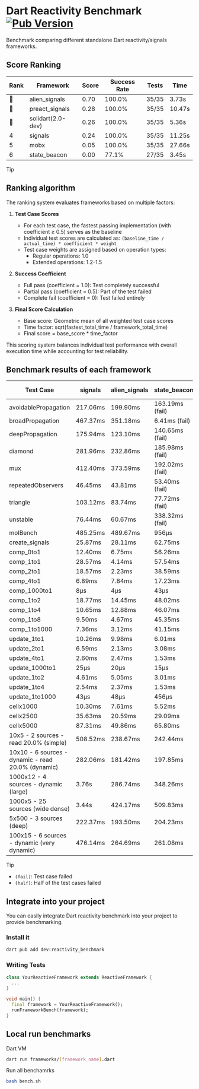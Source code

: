 # Dart Reactivity Benchmark [![Pub Version](https://img.shields.io/pub/v/reactivity_benchmark)](https://pub.dev/packages/reactivity_benchmark)

Benchmark comparing different standalone Dart reactivity/signals frameworks.

## Score Ranking

<!-- ranking start -->
| Rank | Framework | Score | Success Rate | Tests | Time |
|------|-----------|-------|--------------|-------|------|
| 🥇 | alien_signals | 0.70 | 100.0% | 35/35 | 3.73s |
| 🥈 | preact_signals | 0.28 | 100.0% | 35/35 | 10.47s |
| 🥉 | solidart(2.0-dev) | 0.26 | 100.0% | 35/35 | 5.36s |
| 4 | signals | 0.24 | 100.0% | 35/35 | 11.25s |
| 5 | mobx | 0.05 | 100.0% | 35/35 | 27.66s |
| 6 | state_beacon | 0.00 | 77.1% | 27/35 | 3.45s |

<!-- ranking end -->

> [!TIP]
> ## Ranking algorithm
>
> The ranking system evaluates frameworks based on multiple factors:
>
> 1. **Test Case Scores**
>    - For each test case, the fastest passing implementation (with coefficient ≥ 0.5) serves as the baseline
>    - Individual test scores are calculated as: `(baseline_time / actual_time) * coefficient * weight`
>    - Test case weights are assigned based on operation types:
>      - Regular operations: 1.0
>      - Extended operations: 1.2-1.5
>
> 2. **Success Coefficient**
>    - Full pass (coefficient = 1.0): Test completely successful
>    - Partial pass (coefficient = 0.5): Part of the test failed
>    - Complete fail (coefficient = 0): Test failed entirely
>
> 3. **Final Score Calculation**
>    - Base score: Geometric mean of all weighted test case scores
>    - Time factor: sqrt(fastest_total_time / framework_total_time)
>    - Final score = base_score * time_factor
>
> This scoring system balances individual test performance with overall execution time while accounting for test reliability.

## Benchmark results of each framework

<!-- test-case start -->
| Test Case | signals | alien_signals | state_beacon | solidart(2.0-dev) | preact_signals | mobx |
|---|---|---|---|---|---|---|
| avoidablePropagation | 217.06ms | 199.90ms | 163.19ms (fail) | 259.69ms | 201.40ms | 2.35s |
| broadPropagation | 467.37ms | 351.18ms | 6.41ms (fail) | 497.52ms | 460.08ms | 4.29s |
| deepPropagation | 175.94ms | 123.10ms | 140.65ms (fail) | 162.12ms | 178.43ms | 1.56s |
| diamond | 281.96ms | 232.86ms | 185.98ms (fail) | 354.02ms | 278.76ms | 2.46s |
| mux | 412.40ms | 373.59ms | 192.02ms (fail) | 423.52ms | 388.95ms | 1.83s |
| repeatedObservers | 46.45ms | 43.81ms | 53.40ms (fail) | 80.33ms | 41.09ms | 237.17ms |
| triangle | 103.12ms | 83.74ms | 77.72ms (fail) | 112.47ms | 100.62ms | 785.61ms |
| unstable | 76.44ms | 60.67ms | 338.32ms (fail) | 95.32ms | 75.07ms | 350.90ms |
| molBench | 485.25ms | 489.67ms | 956μs | 501.31ms | 475.69ms | 585.14ms |
| create_signals | 25.87ms | 28.11ms | 62.75ms | 93.39ms | 7.03ms | 66.64ms |
| comp_0to1 | 12.40ms | 6.75ms | 56.26ms | 37.56ms | 18.22ms | 15.74ms |
| comp_1to1 | 28.57ms | 4.14ms | 57.54ms | 48.06ms | 12.80ms | 52.60ms |
| comp_2to1 | 18.57ms | 2.23ms | 38.59ms | 41.28ms | 19.66ms | 34.69ms |
| comp_4to1 | 6.89ms | 7.84ms | 17.23ms | 20.71ms | 3.54ms | 24.22ms |
| comp_1000to1 | 8μs | 4μs | 43μs | 17μs | 5μs | 15μs |
| comp_1to2 | 18.77ms | 14.45ms | 48.02ms | 31.37ms | 20.25ms | 36.00ms |
| comp_1to4 | 10.65ms | 12.88ms | 46.07ms | 21.58ms | 24.76ms | 20.90ms |
| comp_1to8 | 9.50ms | 4.67ms | 45.35ms | 22.72ms | 7.84ms | 24.07ms |
| comp_1to1000 | 7.36ms | 3.12ms | 41.15ms | 17.43ms | 4.90ms | 15.35ms |
| update_1to1 | 10.26ms | 9.98ms | 6.01ms | 16.42ms | 8.30ms | 28.63ms |
| update_2to1 | 6.59ms | 2.13ms | 3.08ms | 8.10ms | 4.34ms | 12.62ms |
| update_4to1 | 2.60ms | 2.47ms | 1.53ms | 4.09ms | 2.10ms | 6.62ms |
| update_1000to1 | 25μs | 20μs | 15μs | 40μs | 20μs | 54μs |
| update_1to2 | 4.61ms | 5.05ms | 3.01ms | 8.54ms | 4.06ms | 12.38ms |
| update_1to4 | 2.54ms | 2.37ms | 1.53ms | 4.12ms | 2.08ms | 7.05ms |
| update_1to1000 | 43μs | 48μs | 456μs | 149μs | 47μs | 167μs |
| cellx1000 | 10.30ms | 7.61ms | 5.52ms | 12.76ms | 10.11ms | 80.93ms |
| cellx2500 | 35.63ms | 20.59ms | 29.09ms | 39.29ms | 30.30ms | 292.25ms |
| cellx5000 | 87.31ms | 49.86ms | 65.80ms | 118.63ms | 84.65ms | 598.47ms |
| 10x5 - 2 sources - read 20.0% (simple) | 508.52ms | 238.67ms | 242.44ms | 351.53ms | 514.45ms | 2.03s |
| 10x10 - 6 sources - dynamic - read 20.0% (dynamic) | 282.06ms | 181.42ms | 197.85ms | 251.67ms | 292.04ms | 1.53s |
| 1000x12 - 4 sources - dynamic (large) | 3.76s | 286.74ms | 348.26ms | 468.15ms | 3.73s | 1.92s |
| 1000x5 - 25 sources (wide dense) | 3.44s | 424.17ms | 509.83ms | 610.98ms | 2.75s | 3.52s |
| 5x500 - 3 sources (deep) | 222.37ms | 193.50ms | 204.23ms | 254.75ms | 245.77ms | 1.15s |
| 100x15 - 6 sources - dynamic (very dynamic) | 476.14ms | 264.69ms | 261.08ms | 385.62ms | 477.96ms | 1.74s |

<!-- test-case end -->

> [!TIP]
> - `(fail)`: Test case failed
> - `(half)`: Half of the test cases failed

## Integrate into your project

You can easily integrate Dart reactivity benchmark into your project to provide benchmarking.

### Install it

```bash
dart pub add dev:reactivity_benchmark
```

### Writing Tests

```dart
class YourReactiveFramework extends ReactiveFramework {
  ...
}

void main() {
  final framework = YourReactiveFramework();
  runFrameworkBench(framework);
}
```

## Local run benchmarks

Dart VM
```bash
dart run frameworks/[framework_name].dart
```

Run all benchamrks
```bash
bash bench.sh
```
